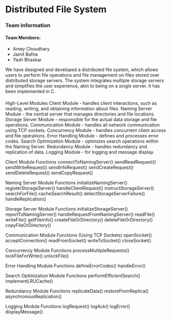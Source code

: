 # Distributed File System

### Team Information

#### Team Members:

- Amey Choudhary 
- Jainit Bafna 
- Yash Bhaskar

We have designed and developed a distributed file system, which allows users to perform file operations and file management on files stored over distributed storage servers. The system integrates multiple storage servers and simplifies the user experience, akin to being on a single server. It has been implemented in C.

####
High-Level Modules
Client Module - handles client interactions, such as reading, writing, and obtaining information about files.
Naming Server Module - the central server that manages directories and file locations.
Storage Server Module - responsible for the actual data storage and file operations.
Communication Module - handles all network communication using TCP sockets.
Concurrency Module - handles concurrent client access and file operations.
Error Handling Module - defines and processes error codes.
Search Optimization Module - optimizes search operations within the Naming Server.
Redundancy Module - handles redundancy and replication of data.
Logging Module - for logging and message display.


Client Module Functions
connectToNamingServer()
sendReadRequest()
sendWriteRequest()
sendInfoRequest()
sendCreateRequest()
sendDeleteRequest()
sendCopyRequest()


Naming Server Module Functions
initializeNamingServer()
registerStorageServer()
handleClientRequest()
instructStorageServer()
searchForFile()
cacheSearchResult()
detectStorageServerFailure()
handleReplication()


Storage Server Module Functions
initializeStorageServer()
reportToNamingServer()
handleRequestFromNamingServer()
readFile()
writeFile()
getFileInfo()
createFileOrDirectory()
deleteFileOrDirectory()
copyFileOrDirectory()


Communication Module Functions (Using TCP Sockets)
openSocket()
acceptConnection()
readFromSocket()
writeToSocket()
closeSocket()



Concurrency Module Functions
processMultipleRequests()
lockFileForWrite()
unlockFile()



Error Handling Module Functions
defineErrorCodes()
handleError()



Search Optimization Module Functions
performEfficientSearch()
implementLRUCache()



Redundancy Module Functions
replicateData()
restoreFromReplica()
asynchronousReplication()



Logging Module Functions
logRequest()
logAck()
logError()
displayMessage()
